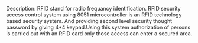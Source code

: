  Description: RFID stand  for radio frequancy identification. RFID security access control system using 8051 microcontroller is an RFID technology based security system. And providing second level security thought password by giving 4*4 keypad.Using this system authorization of persons is carried out with an RFID card only those access can enter a secured area.
